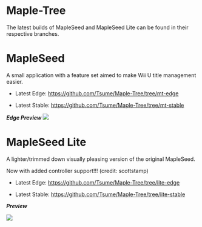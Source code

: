 # Maple-Tree
The latest builds of MapleSeed and MapleSeed Lite can be found in their respective branches.

# MapleSeed
A small application with a feature set aimed to make Wii U title management easier.

* Latest Edge: https://github.com/Tsume/Maple-Tree/tree/mt-edge

* Latest Stable: https://github.com/Tsume/Maple-Tree/tree/mt-stable


***Edge Preview***
![](https://pixxy.in/9XJ9234.png)


# MapleSeed Lite
A lighter/trimmed down visually pleasing version of the original MapleSeed.

Now with added controller support!!! (credit: scottstamp)

* Latest Edge: https://github.com/Tsume/Maple-Tree/tree/lite-edge

* Latest Stable: https://github.com/Tsume/Maple-Tree/tree/lite-stable


***Preview***

![](https://pixxy.in/ISL2199.gif)
